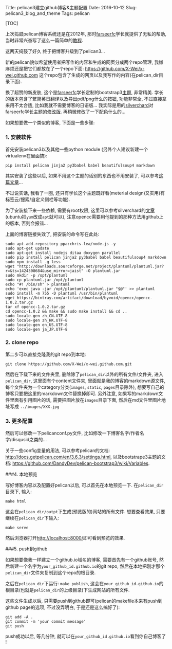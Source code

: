 Title: pelican3建立github博客&主题配置 
Date: 2016-10-12 
Slug: pelican3_blog_and_theme 
Tags: pelican 
 
[TOC] 
  
 
上次捣鼓pelican博客系统还是在2012年, 那时[farseerfc](https://farseerfc.me/)学长就提供了无私的帮助, 当时非常兴奋写了这么一篇简单的[教程](http://x-wei.github.io/pelican_github_blog.html).  
 
这两天捣鼓了好久 终于把博客升级到了pelican3... 

新的pelican貌似希望使用者把写作的内容和生成的网页分成两个repo管理, 我嫌麻烦还是把它们都放在了一个repo下面: <https://github.com/X-Wei/x-wei.github.com> 这个repo包含了生成的网页以及我写作的内容(在pelican_dir目录下面).  
 
换了超赞的新皮肤, 这个是[farseerfc](https://farseerfc.me/)学长定制的bootstrap3[主题](https://github.com/farseerfc/pelican-bootstrap3), 非常精美. 学长的版本包含了繁简英日翻译以及导出pdf/png什么的按钮, 功能非常全, 不过直接拿来用不太合适, 比如我就不需要博客的日语版... 我实际是用的[silverchard](http://silverchard.me/)对farseerfc学长主题的[修改版](https://github.com/SilverChard/material-bootstrap-pelican). 再稍微修改了一下配色什么的...  
 
如果想要做一个类似的博客, 下面是一些步骤:  
 
### 1. 安装软件 
 
首先安装pelican3以及其他一些python module (另外个人建议新建一个virtualenv在里面搞):  
 
``pip install pelican jinja2 py3babel babel beautifulsoup4 markdown`` 
 
其实安装了这些以后, 如果不用这个主题的话别的东西也不用安装了, 可以参考[这篇文章](https://www.notionsandnotes.org/tech/web-development/pelican-static-blog-setup.html)...


不过说实话, 我看了一圈, 还只有学长这个主题既好看(meterial design)又实用(有标签云/搜索/自定义侧栏等功能).  
 
为了安装接下来一些依赖, 需要有root权限, 这里可以参考silverchard的[文章](http://silverchard.me/yi-ge-fei-chang-mei-de-pelicanmo-ban.html)(ubuntu把``yum``改成``apt``就可以), 注意opencc需要用他提到的那种方法用github上的版本, 否则会报错...  
 
上面的博客链接失效了, 把安装的命令写在此处:  

	sudo apt-add-repository ppa:chris-lea/node.js -y
	sudo apt-get update
	sudo apt-get install nodejs ditaa doxygen parallel
	sudo pip install pelican jinja2 py3babel babel beautifulsoup4 markdown
	sudo npm install -g less
	wget "http://downloads.sourceforge.net/project/plantuml/plantuml.jar?r=&ts=1424308684&use_mirror=jaist" -O plantuml.jar
	sudo mkdir -p /opt/plantuml
	sudo cp plantuml.jar /opt/plantuml
	echo "#! /bin/sh" > plantuml
	echo 'exec java -jar /opt/plantuml/plantuml.jar "$@"' >> plantuml
	sudo install -m 755 -D plantuml /usr/bin/plantuml
	wget https://bintray.com/artifact/download/byvoid/opencc/opencc-1.0.2.tar.gz
	tar xf opencc-1.0.2.tar.gz
	cd opencc-1.0.2 && make && sudo make install && cd ..
	sudo locale-gen zh_CN.UTF-8
	sudo locale-gen zh_HK.UTF-8
	sudo locale-gen en_US.UTF-8
	sudo locale-gen ja_JP.UTF-8
 
### 2. clone repo 
 
第二步可以直接克隆我的git repo到本地:  
 
``git clone https://github.com/X-Wei/x-wei.github.com.git`` 
 
然后在下载下来的文件夹里, 删除除了``pelican_dir``以外的所有文件/文件夹, 进入``pelican_dir``, 这里面有个content文件夹, 里面就是我的博客的markdown源文件, 每个文件夹为一个category分类(``images``, ``static``, ``pages``目录除外), 想要写自己的博客只要把这里的markdown文件替换掉即可. 另外注意, 如果写的markdown文件里面有引用图片的话, 需要把图片放在``images``目录下面, 然后在md文件里图片地址写成 ``../images/XXX.jpg``  
 
### 3. 更多配置 
 
然后可以修改一下pelicanconf.py文件, 比如修改一下博客名字/作者名字/disqusid之类的... 
 
关于一些config变量的用法, 可以参考pelican的文档: <http://docs.getpelican.com/en/3.6.3/settings.html>, 以及bootstrape3主题的文档: <https://github.com/DandyDev/pelican-bootstrap3/wiki/Variables>. 
 
 
###4. 本地预览 
 
 
 
写好博客内容以及配置好pelican以后, 可以首先在本地预览一下. 在``pelican_dir``目录下, 输入:  
 
``make html`` 
 
这会在``pelican_dir/outpt``下生成(预览版的)网站的所有文件. 想要查看效果, 只要继续在``pelican_dir``下输入:  
 
``make serve`` 
 
然后浏览器打开<http://localhost:8000/>即可看到预览的效果.  
 
 
###5. push到github 
 
 
如果想要像我一样建立一个github.io域名的博客, 需要首先有一个github账号, 然后新建一个名字为``your_github_id.github.io``的git repo, 然后在本地把刚才那个``pelican_dir``文件夹复制到这个repo的根目录.  
 
之后在``pelican_dir``下运行: ``make publish``, 这会在``your_github_id.github.io``的根目录(也就是``pelican_dir``的上级目录)下生成网站的所有文件.  
 
这些文件生成以后, 只需要push到github即可(pelican的makefile本来有push到github page的选项, 不过没弄明白, 于是还是这么搞好了): 
 
	git add -A .  
	git commit -m 'your commit message' 
	git push 
 
 
push成功以后, 等几分钟, 就可以在``your_github_id.github.io``看到你自己博客了 !  

